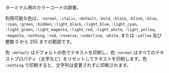 ターミナル用のカラーコードの辞書。

利用可能な色は、`:normal`, `:italic`, `:default`, `:bold`, `:black`, `:blink`, `:blue`, `:cyan`, `:green`, `:hidden`, `:light_black`, `:light_blue`, `:light_cyan`, `:light_green`, `:light_magenta`, `:light_red`, `:light_white`, `:light_yellow`, `:magenta`, `:nothing`, `:red`, `:reverse`, `:underline`, `:white`, または `:yellow` 及び整数 0 から 255 までの範囲です。

色 `:default` はデフォルトの色でテキストを印刷し、色 `:normal` はすべてのテキストプロパティ（太字など）をリセットしてテキストを印刷します。色 `:nothing` で印刷すると、文字列は変更されずに印刷されます。
